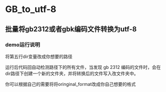 # GB_to_utf-8
## 批量将gb2312或者gbk编码文件转换为utf-8

### demo运行说明
将第五行dir变量改成你想要的路径

运行后代码回自动检测路径下的所有文件，当发现 gb 2312 编码的文件时，会在dir路径下创建一个新的文件夹，并将转换后的文件写入改文件夹中。

你可以根据自己的需要将将oringinal_format改成你自己想要的格式
